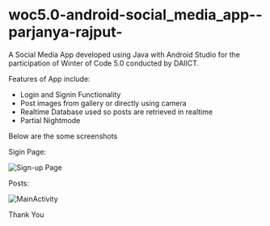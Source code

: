 # woc5.0-android-social_media_app--parjanya-rajput-
A Social Media App developed using Java with Android Studio for the participation of Winter of Code 5.0 conducted by DAIICT.

Features of App include:
- Login and Signin Functionality
- Post images from gallery or directly using camera
- Realtime Database used so posts are retrieved in realtime
- Partial Nightmode

Below are the some screenshots

Sigin Page:

![Sign-up Page](https://user-images.githubusercontent.com/88159006/216823146-79656864-da32-42fd-a94e-fe25a826e254.png)

Posts:

![MainActivity](https://user-images.githubusercontent.com/88159006/216823096-dd48d360-20e7-45ab-977c-77489f0ca9fe.png)


Thank You
